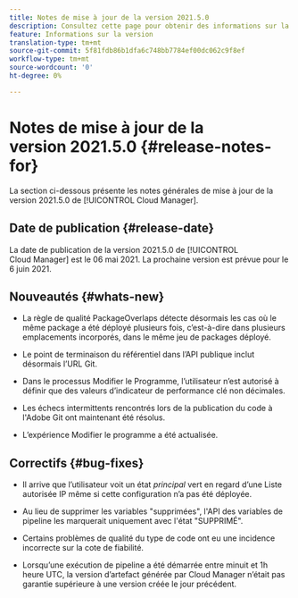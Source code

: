 ```yaml
---
title: Notes de mise à jour de la version 2021.5.0
description: Consultez cette page pour obtenir des informations sur la version 2021.5.0 de Cloud Manager
feature: Informations sur la version
translation-type: tm+mt
source-git-commit: 5f81fdb86b1dfa6c748bb7784ef00dc062c9f8ef
workflow-type: tm+mt
source-wordcount: '0'
ht-degree: 0%

---
```


# Notes de mise à jour de la version 2021.5.0 {#release-notes-for}

La section ci-dessous présente les notes générales de mise à jour de la version 2021.5.0 de [!UICONTROL Cloud Manager].

## Date de publication {#release-date}

La date de publication de la version 2021.5.0 de [!UICONTROL Cloud Manager] est le 06 mai 2021.
La prochaine version est prévue pour le 6 juin 2021.

## Nouveautés {#whats-new}

* La règle de qualité PackageOverlaps détecte désormais les cas où le même package a été déployé plusieurs fois, c’est-à-dire dans plusieurs emplacements incorporés, dans le même jeu de packages déployé.

* Le point de terminaison du référentiel dans l’API publique inclut désormais l’URL Git.

* Dans le processus Modifier le Programme, l’utilisateur n’est autorisé à définir que des valeurs d’indicateur de performance clé non décimales.

* Les échecs intermittents rencontrés lors de la publication du code à l&#39;Adobe Git ont maintenant été résolus.

* L’expérience Modifier le programme a été actualisée.

## Correctifs {#bug-fixes}

* Il arrive que l’utilisateur voit un état *principal* vert en regard d’une Liste autorisée IP même si cette configuration n’a pas été déployée.

* Au lieu de supprimer les variables &quot;supprimées&quot;, l&#39;API des variables de pipeline les marquerait uniquement avec l&#39;état &quot;SUPPRIMÉ&quot;.

* Certains problèmes de qualité du type de code ont eu une incidence incorrecte sur la cote de fiabilité.

* Lorsqu’une exécution de pipeline a été démarrée entre minuit et 1h heure UTC, la version d’artefact générée par Cloud Manager n’était pas garantie supérieure à une version créée le jour précédent.
